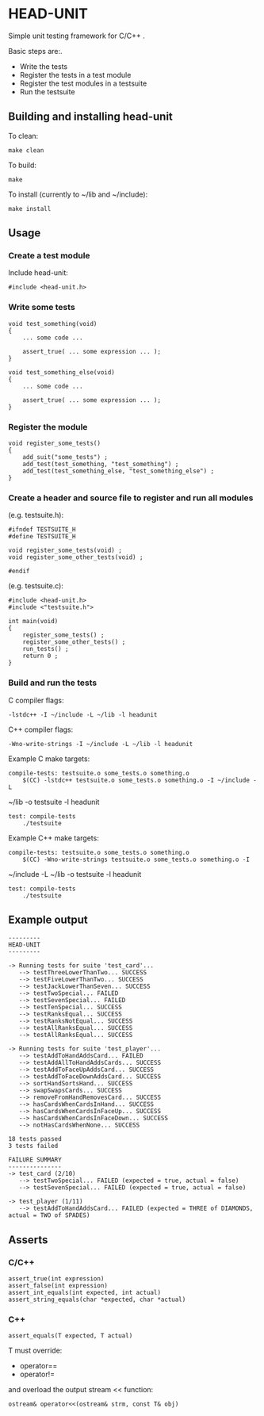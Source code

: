 HEAD-UNIT
=========

Simple unit testing framework for C/C++ .

Basic steps are:.

* Write the tests
* Register the tests in a test module
* Register the test modules in a testsuite
* Run the testsuite

Building and installing head-unit
---------------------------------

To clean:

    make clean

To build:

    make

To install (currently to ~/lib and ~/include):

    make install

Usage
-----

### Create a test module  

Include head-unit:

    #include <head-unit.h>

### Write some tests

    void test_something(void)
    {
        ... some code ...

        assert_true( ... some expression ... );
    }

    void test_something_else(void)
    {
        ... some code ...

        assert_true( ... some expression ... );
    }

### Register the module

    void register_some_tests()
    {
        add_suit("some_tests") ;
        add_test(test_something, "test_something") ;
        add_test(test_something_else, "test_something_else") ;
    }

### Create a header and source file to register and run all modules

(e.g. testsuite.h):

    #ifndef TESTSUITE_H
    #define TESTSUITE_H

    void register_some_tests(void) ;
    void register_some_other_tests(void) ;

    #endif

(e.g. testsuite.c):

    #include <head-unit.h>
    #include <"testsuite.h">

    int main(void)
    {
        register_some_tests() ;
        register_some_other_tests() ;
        run_tests() ;
        return 0 ;
    }

### Build and run the tests

C compiler flags:

    -lstdc++ -I ~/include -L ~/lib -l headunit

C++ compiler flags:

    -Wno-write-strings -I ~/include -L ~/lib -l headunit

Example C make targets:

    compile-tests: testsuite.o some_tests.o something.o
        $(CC) -lstdc++ testsuite.o some_tests.o something.o -I ~/include -L
~/lib -o testsuite -l headunit

    test: compile-tests
        ./testsuite

Example C++ make targets:

    compile-tests: testsuite.o some_tests.o something.o
        $(CC) -Wno-write-strings testsuite.o some_tests.o something.o -I
~/include -L ~/lib -o testsuite -l headunit

    test: compile-tests
        ./testsuite

Example output
--------------

    ---------
    HEAD-UNIT
    ---------

    -> Running tests for suite 'test_card'...
       --> testThreeLowerThanTwo... SUCCESS
       --> testFiveLowerThanTwo... SUCCESS
       --> testJackLowerThanSeven... SUCCESS
       --> testTwoSpecial... FAILED
       --> testSevenSpecial... FAILED
       --> testTenSpecial... SUCCESS
       --> testRanksEqual... SUCCESS
       --> testRanksNotEqual... SUCCESS
       --> testAllRanksEqual... SUCCESS
       --> testAllRanksEqual... SUCCESS

    -> Running tests for suite 'test_player'...
       --> testAddToHandAddsCard... FAILED
       --> testAddAllToHandAddsCards... SUCCESS
       --> testAddToFaceUpAddsCard... SUCCESS
       --> testAddToFaceDownAddsCard... SUCCESS
       --> sortHandSortsHand... SUCCESS
       --> swapSwapsCards... SUCCESS
       --> removeFromHandRemovesCard... SUCCESS
       --> hasCardsWhenCardsInHand... SUCCESS
       --> hasCardsWhenCardsInFaceUp... SUCCESS
       --> hasCardsWhenCardsInFaceDown... SUCCESS
       --> notHasCardsWhenNone... SUCCESS

    18 tests passed
    3 tests failed

    FAILURE SUMMARY
    ---------------
    -> test_card (2/10)
       --> testTwoSpecial... FAILED (expected = true, actual = false)
       --> testSevenSpecial... FAILED (expected = true, actual = false)

    -> test_player (1/11)
       --> testAddToHandAddsCard... FAILED (expected = THREE of DIAMONDS, actual = TWO of SPADES)

Asserts
-------

### C/C++

    assert_true(int expression)
    assert_false(int expression)
    assert_int_equals(int expected, int actual)
    assert_string_equals(char *expected, char *actual)

### C++

    assert_equals(T expected, T actual)

T must override:

* operator==
* operator!=

and overload the output stream << function:

    ostream& operator<<(ostream& strm, const T& obj)

